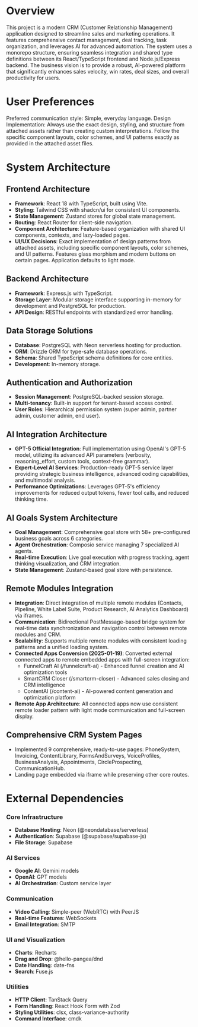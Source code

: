 # Overview

This project is a modern CRM (Customer Relationship Management) application designed to streamline sales and marketing operations. It features comprehensive contact management, deal tracking, task organization, and leverages AI for advanced automation. The system uses a monorepo structure, ensuring seamless integration and shared type definitions between its React/TypeScript frontend and Node.js/Express backend. The business vision is to provide a robust, AI-powered platform that significantly enhances sales velocity, win rates, deal sizes, and overall productivity for users.

# User Preferences

Preferred communication style: Simple, everyday language.
Design Implementation: Always use the exact design, styling, and structure from attached assets rather than creating custom interpretations. Follow the specific component layouts, color schemes, and UI patterns exactly as provided in the attached asset files.

# System Architecture

## Frontend Architecture
- **Framework**: React 18 with TypeScript, built using Vite.
- **Styling**: Tailwind CSS with shadcn/ui for consistent UI components.
- **State Management**: Zustand stores for global state management.
- **Routing**: React Router for client-side navigation.
- **Component Architecture**: Feature-based organization with shared UI components, contexts, and lazy-loaded pages.
- **UI/UX Decisions**: Exact implementation of design patterns from attached assets, including specific component layouts, color schemes, and UI patterns. Features glass morphism and modern buttons on certain pages. Application defaults to light mode.

## Backend Architecture
- **Framework**: Express.js with TypeScript.
- **Storage Layer**: Modular storage interface supporting in-memory for development and PostgreSQL for production.
- **API Design**: RESTful endpoints with standardized error handling.

## Data Storage Solutions
- **Database**: PostgreSQL with Neon serverless hosting for production.
- **ORM**: Drizzle ORM for type-safe database operations.
- **Schema**: Shared TypeScript schema definitions for core entities.
- **Development**: In-memory storage.

## Authentication and Authorization
- **Session Management**: PostgreSQL-backed session storage.
- **Multi-tenancy**: Built-in support for tenant-based access control.
- **User Roles**: Hierarchical permission system (super admin, partner admin, customer admin, end user).

## AI Integration Architecture
- **GPT-5 Official Integration**: Full implementation using OpenAI's GPT-5 model, utilizing its advanced API parameters (verbosity, reasoning_effort, custom tools, context-free grammar).
- **Expert-Level AI Services**: Production-ready GPT-5 service layer providing strategic business intelligence, advanced coding capabilities, and multimodal analysis.
- **Performance Optimizations**: Leverages GPT-5's efficiency improvements for reduced output tokens, fewer tool calls, and reduced thinking time.

## AI Goals System Architecture
- **Goal Management**: Comprehensive goal store with 58+ pre-configured business goals across 6 categories.
- **Agent Orchestration**: Composio service managing 7 specialized AI agents.
- **Real-time Execution**: Live goal execution with progress tracking, agent thinking visualization, and CRM integration.
- **State Management**: Zustand-based goal store with persistence.

## Remote Modules Integration
- **Integration**: Direct integration of multiple remote modules (Contacts, Pipeline, White Label Suite, Product Research, AI Analytics Dashboard) via iframes.
- **Communication**: Bidirectional PostMessage-based bridge system for real-time data synchronization and navigation control between remote modules and CRM.
- **Scalability**: Supports multiple remote modules with consistent loading patterns and a unified loading system.
- **Connected Apps Conversion (2025-01-19)**: Converted external connected apps to remote embedded apps with full-screen integration:
  - FunnelCraft AI (/funnelcraft-ai) - Enhanced funnel creation and AI optimization tools
  - SmartCRM Closer (/smartcrm-closer) - Advanced sales closing and CRM intelligence  
  - ContentAI (/content-ai) - AI-powered content generation and optimization platform
- **Remote App Architecture**: All connected apps now use consistent remote loader pattern with light mode communication and full-screen display.

## Comprehensive CRM System Pages
- Implemented 9 comprehensive, ready-to-use pages: PhoneSystem, Invoicing, ContentLibrary, FormsAndSurveys, VoiceProfiles, BusinessAnalysis, Appointments, CircleProspecting, CommunicationHub.
- Landing page embedded via iframe while preserving other core routes.

# External Dependencies

### Core Infrastructure
- **Database Hosting**: Neon (@neondatabase/serverless)
- **Authentication**: Supabase (@supabase/supabase-js)
- **File Storage**: Supabase

### AI Services
- **Google AI**: Gemini models
- **OpenAI**: GPT models
- **AI Orchestration**: Custom service layer

### Communication
- **Video Calling**: Simple-peer (WebRTC) with PeerJS
- **Real-time Features**: WebSockets
- **Email Integration**: SMTP

### UI and Visualization
- **Charts**: Recharts
- **Drag and Drop**: @hello-pangea/dnd
- **Date Handling**: date-fns
- **Search**: Fuse.js

### Utilities
- **HTTP Client**: TanStack Query
- **Form Handling**: React Hook Form with Zod
- **Styling Utilities**: clsx, class-variance-authority
- **Command Interface**: cmdk
```